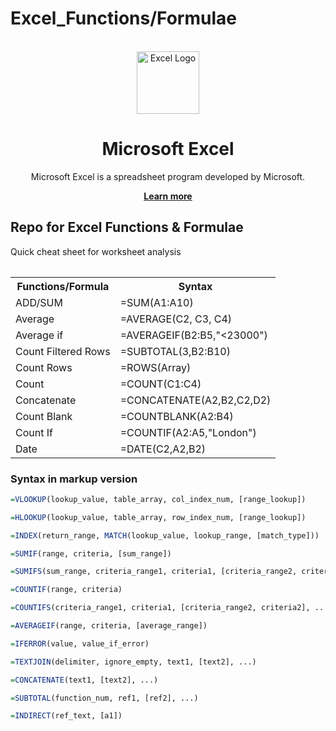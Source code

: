 # Excel_Functions/Formulae
<br>
<div align="center">
  <img src="https://upload.wikimedia.org/wikipedia/commons/3/34/Microsoft_Office_Excel_%282019%E2%80%93present%29.svg/1200px-Microsoft_Excel_2018_logo.svg.png" alt="Excel Logo" width="100"/>
  <br>
  <h1>Microsoft Excel</h1>
  <p>Microsoft Excel is a spreadsheet program developed by Microsoft.</p>
  <a href="https://www.microsoft.com/en-us/microsoft-365/excel" target="_blank"><strong>Learn more</strong></a>
</div>

<h2>Repo for Excel Functions &amp; Formulae</h2>
<p>Quick cheat sheet for worksheet analysis</p>
<table class="table table-bordered">
  <thead class="thead-light">
    <tr>
<table>
  <tr>
    <th>Functions/Formula</th>
    <th>Syntax</th>
  </tr>
  <tr>
     <td>ADD/SUM</td>
    <td>=SUM(A1:A10)</td>
  </tr>
     <td>Average</td>
    <td>=AVERAGE(C2, C3, C4)</td>
  </tr>
  <td>Average if</td>
  <td>=AVERAGEIF(B2:B5,"<23000")</td>
  </tr>
    <td>Count Filtered Rows</td>
    <td>=SUBTOTAL(3,B2:B10)</td>
  </tr>
    <td>Count Rows</td>
    <td>=ROWS(Array)</td>
  </tr>
    <td>Count</td>
    <td>=COUNT(C1:C4)</td>
  </tr>
    <td>Concatenate</td>
    <td>=CONCATENATE(A2,B2,C2,D2)</td>
  </tr>
    <td>Count Blank</td>
    <td>=COUNTBLANK(A2:B4)</td>
  </tr>
    <td>Count If</td>
    <td>=COUNTIF(A2:A5,"London")</td>
  </tr>
    <td>Date</td>
    <td>=DATE(C2,A2,B2)</td>
   </table>
    
### Syntax in markup version
```r
=VLOOKUP(lookup_value, table_array, col_index_num, [range_lookup])

=HLOOKUP(lookup_value, table_array, row_index_num, [range_lookup])

=INDEX(return_range, MATCH(lookup_value, lookup_range, [match_type]))

=SUMIF(range, criteria, [sum_range])

=SUMIFS(sum_range, criteria_range1, criteria1, [criteria_range2, criteria2], ...)

=COUNTIF(range, criteria)

=COUNTIFS(criteria_range1, criteria1, [criteria_range2, criteria2], ...)

=AVERAGEIF(range, criteria, [average_range])

=IFERROR(value, value_if_error)

=TEXTJOIN(delimiter, ignore_empty, text1, [text2], ...)

=CONCATENATE(text1, [text2], ...)

=SUBTOTAL(function_num, ref1, [ref2], ...)

=INDIRECT(ref_text, [a1])








